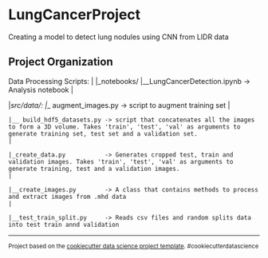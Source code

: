 LungCancerProject
==============================

Creating a model to detect lung nodules using CNN from LIDR data

Project Organization
------------
Data Processing Scripts:
|
|_notebooks/
    |__LungCancerDetection.ipynb -> Analysis notebook
    |

|_src/data/:
    |__ augment_images.py      -> script to augment training set
    |

    |__ build_hdf5_datasets.py -> script that concatenates all the images to form a 3D volume. Takes 'train', 'test', 'val' as arguments to generate training set, test set and a validation set.
    |

    |_create_data.py           -> Generates cropped test, train and validation images. Takes 'train', 'test', 'val' as arguments to generate training, test and a validation images.
    |

    |__create_images.py        -> A class that contains methods to process and extract images from .mhd data
    |
    
    |__test_train_split.py     -> Reads csv files and random splits data into test train annd validation
  



--------

<p><small>Project based on the <a target="_blank" href="https://drivendata.github.io/cookiecutter-data-science/">cookiecutter data science project template</a>. #cookiecutterdatascience</small></p>
